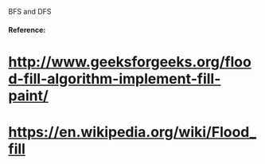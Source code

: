 BFS and DFS

#### Reference:
# http://www.geeksforgeeks.org/flood-fill-algorithm-implement-fill-paint/
# https://en.wikipedia.org/wiki/Flood_fill
